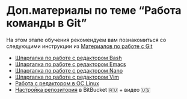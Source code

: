 # Доп.материалы по теме “Работа команды в Git”

На этом этапе обучения рекомендуем вам познакомиться со следующими инструкции из [Материалов по работе с Git](./GitMaterialsAll.md)

- [Шпаргалка по работе с редактором Bash](https://github.com/MihailOkatev/guides/blob/master/editors/bash-editor.md)
- [Шпаргалка по работе с редактором Emacs](https://github.com/MihailOkatev/guides/blob/master/editors/emacs-editor.md)
- [Шпаргалка по работе с редактором Nano](https://github.com/MihailOkatev/guides/blob/master/editors/Nano-editor.md)
- [Шпаргалка по работе с редактором Vim](https://github.com/MihailOkatev/guides/blob/master/editors/Vim-editor.md)
- [Работа с редактором в ОС Linux](https://github.com/MihailOkatev/guides/blob/master/editors/Linux-editors.md)
- [Настройка репозитория](https://www.atlassian.com/ru/git/tutorials/setting-up-a-repository) в BitBucket 🇷🇺 + видео 🇺🇸
